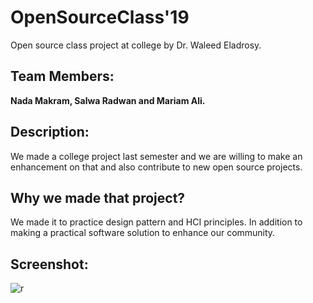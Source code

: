 # OpenSourceClass'19
Open source class project at college by Dr. Waleed Eladrosy. 
## Team Members:
**Nada Makram, Salwa Radwan and Mariam Ali.**
## Description:
We made a college project last semester and we are willing to make an enhancement on that and also contribute to new open source projects.
## Why we made that project?
We made it to practice design pattern and HCI principles. In addition to making a practical software solution to enhance our community.
## Screenshot:
![r](https://user-images.githubusercontent.com/31819138/53596134-c3ad4300-3ba7-11e9-9411-17c9de22ae86.png)
